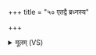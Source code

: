 +++
title = "५० एतद्वै ब्रध्नस्य"

+++
<details><summary>मूलम् (VS)</summary>

ए॒तद्वै ब्र॒ध्नस्य॑ वि॒ष्टपं॒ यदो॑द॒नः ॥
</details>